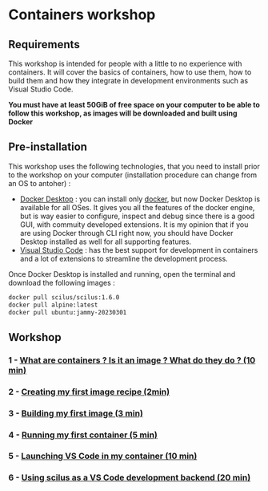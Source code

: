 
# Containers workshop

## Requirements

This workshop is intended for people with a little to no experience with containers. It will cover the basics of containers, how to use them, how to build them and how they integrate in development environments such as Visual Studio Code.

**You must have at least 50GiB of free space on your computer to be able to follow this workshop, as images will be downloaded and built using Docker**

## Pre-installation

This workshop uses the following technologies, that you need to install prior to the workshop on your computer (installation procedure can change from an OS to antoher) :

- [Docker Desktop](https://www.docker.com/products/docker-desktop) : you can install only [docker](https://docs.docker.com/engine/install/), but now Docker Desktop is available for all OSes. It gives you all the features of the docker engine, but is way easier to configure, inspect and debug since there is a good GUI, with commuity developed extensions. It is my opinion that if you are using Docker through CLI right now, you should have Docker Desktop installed as well for all supporting features.
- [Visual Studio Code](https://code.visualstudio.com/) : has the best support for development in containers and a lot of extensions to streamline the development process.

Once Docker Desktop is installed and running, open the terminal and download the following images :

```bash
docker pull scilus/scilus:1.6.0
docker pull alpine:latest
docker pull ubuntu:jammy-20230301
```

## Workshop

### 1 - [What are containers ? Is it an image ? What do they do ? (10 min)](docs/1-containers-images.md)

### 2 - [Creating my first image recipe (2min)](docs/2-3-4-first-image.md)

### 3 - [Building my first image (3 min)](docs/2-3-4-first-image.md)

### 4 - [Running my first container (5 min)](docs/2-3-4-first-image.md)

### 5 - [Launching VS Code in my container (10 min)](docs/5-vscode-devcontainer.md)

### 6 - [Using scilus as a VS Code development backend (20 min)](docs/6-scilus-dev-backend.md)
